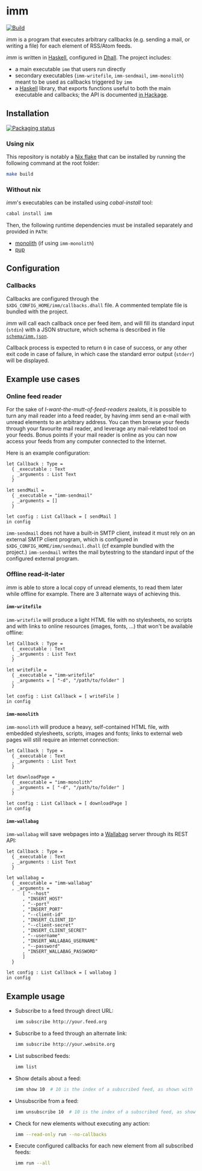 # imm

[![Build](https://github.com/k0ral/imm/actions/workflows/ci.yml/badge.svg?branch=master)](https://github.com/k0ral/imm/actions)


*imm* is a program that executes arbitrary callbacks (e.g. sending a mail, or writing a file) for each element of RSS/Atom feeds.

*imm* is written in [Haskell][2], configured in [Dhall][3]. The project includes:

- a main executable `imm` that users run directly
- secondary executables (`imm-writefile`, `imm-sendmail`, `imm-monolith`) meant to be used as callbacks triggered by `imm`
- a [Haskell][2] library, that exports functions useful to both the main executable and callbacks; the API is documented [in Hackage][1].

## Installation

[![Packaging status](https://repology.org/badge/vertical-allrepos/haskell:imm.svg)](https://repology.org/project/haskell:imm/versions)

### Using nix

This repository is notably a [Nix flake][flakes] that can be installed by running the following command at the root folder:
```bash
make build
```

### Without nix

*imm*'s executables can be installed using *cabal-install* tool:
```bash
cabal install imm
```

Then, the following runtime dependencies must be installed separately and provided in `PATH`:
- [monolith](https://github.com/Y2Z/monolith) (if using `imm-monolith`)
- [pup](https://github.com/ericchiang/pup)

## Configuration

### Callbacks

Callbacks are configured through the `$XDG_CONFIG_HOME/imm/callbacks.dhall` file. A commented template file is bundled with the project.

*imm* will call each callback once per feed item, and will fill its standard input (`stdin`) with a JSON structure, which schema is described in file [`schema/imm.json`](schema/imm.json).

Callback process is expected to return `0` in case of success, or any other exit code in case of failure, in which case the standard error output (`stderr`) will be displayed.


## Example use cases

### Online feed reader

For the sake of *I-want-the-mutt-of-feed-readers* zealots, it is possible to turn any mail reader into a feed reader, by having *imm* send an e-mail with unread elements to an arbitrary address.
You can then browse your feeds through your favourite mail reader, and leverage any mail-related tool on your feeds.
Bonus points if your mail reader is online as you can now access your feeds from any computer connected to the Internet.

Here is an example configuration:
```dhall
let Callback : Type =
  { _executable : Text
  , _arguments : List Text
  }

let sendMail =
  { _executable = "imm-sendmail"
  , _arguments = []
  }

let config : List Callback = [ sendMail ]
in config
```

`imm-sendmail` does not have a built-in SMTP client, instead it must rely on an external SMTP client program, which is configured in `$XDG_CONFIG_HOME/imm/sendmail.dhall` (cf example bundled with the project.) `imm-sendmail` writes the mail bytestring to the standard input of the configured external program.

### Offline read-it-later

*imm* is able to store a local copy of unread elements, to read them later while offline for example. There are 3 alternate ways of achieving this.

#### `imm-writefile`
`imm-writefile` will produce a light HTML file with no stylesheets, no scripts and with links to online resources (images, fonts, ...) that won't be available offline:
  ```dhall
  let Callback : Type =
    { _executable : Text
    , _arguments : List Text
    }

  let writeFile =
    { _executable = "imm-writefile"
    , _arguments = [ "-d", "/path/to/folder" ]
    }

  let config : List Callback = [ writeFile ]
  in config
  ```

#### `imm-monolith`
`imm-monolith` will produce a heavy, self-contained HTML file, with embedded stylesheets, scripts, images and fonts; links to external web pages will still require an internet connection:
  ```dhall
  let Callback : Type =
    { _executable : Text
    , _arguments : List Text
    }

  let downloadPage =
    { _executable = "imm-monolith"
    , _arguments = [ "-d", "/path/to/folder" ]
    }

  let config : List Callback = [ downloadPage ]
  in config
  ```
#### `imm-wallabag`
`imm-wallabag` will save webpages into a [Wallabag][wallabag] server through its REST API:
  ```dhall
  let Callback : Type =
    { _executable : Text
    , _arguments : List Text
    }

  let wallabag =
    { _executable = "imm-wallabag"
    , _arguments =
        [ "--host"
        , "INSERT_HOST"
        , "--port"
        , "INSERT_PORT"
        , "--client-id"
        , "INSERT_CLIENT_ID"
        , "--client-secret"
        , "INSERT_CLIENT_SECRET"
        , "--username"
        , "INSERT_WALLABAG_USERNAME"
        , "--password"
        , "INSERT_WALLABAG_PASSWORD"
        ]
    }

  let config : List Callback = [ wallabag ]
  in config
  ```

## Example usage

- Subscribe to a feed through direct URL:
  ```bash
  imm subscribe http://your.feed.org
  ```

- Subscribe to a feed through an alternate link:
  ```bash
  imm subscribe http://your.website.org
  ```

- List subscribed feeds:
  ```bash
  imm list
  ```

- Show details about a feed:
  ```bash
  imm show 10  # 10 is the index of a subscribed feed, as shown with `imm list`
  ```

- Unsubscribe from a feed:
  ```bash
  imm unsubscribe 10  # 10 is the index of a subscribed feed, as shown with `imm list`
  ```

- Check for new elements without executing any action:
  ```bash
  imm --read-only run --no-callbacks
  ```

- Execute configured callbacks for each new element from all subscribed feeds:
  ```bash
  imm run --all
  ```

[1]: http://hackage.haskell.org/package/imm
[2]: https://www.haskell.org
[3]: https://dhall-lang.org/
[flakes]: https://nixos.wiki/wiki/Flakes
[wallabag]: https://www.wallabag.it/

